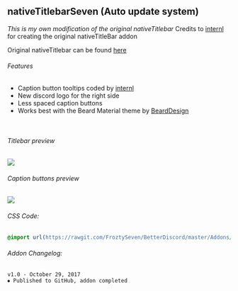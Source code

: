 
## nativeTitlebarSeven (Auto update system)
*This is my own modification of the original nativeTitlebar*
Credits to [internl](https://github.com/intrnl) for creating the original nativeTitleBar addon

Original nativeTitlebar can be found [here](https://github.com/intrnl/discordAdditions/tree/master/nativeTitlebar)

###### Features
- Caption button tooltips coded by [internl](https://github.com/intrnl)
- New discord logo for the right side
- Less spaced caption buttons
- Works best with the Beard Material theme by [BeardDesign](https://github.com/BeardDesign1/Material-design-theme)

  
  
  
###### Titlebar preview

![](https://vgy.me/aHUKBH.jpg)

###### Caption buttons preview

![](https://vgy.me/b4NKBS.gif)

###### CSS Code:
```css
@import url(https://rawgit.com/FroztySeven/BetterDiscord/master/Addons/nativeTitlebarSeven/code.css);
```

###### Addon Changelog:
```
v1.0 - October 29, 2017
⦁ Published to GitHub, addon completed
```

